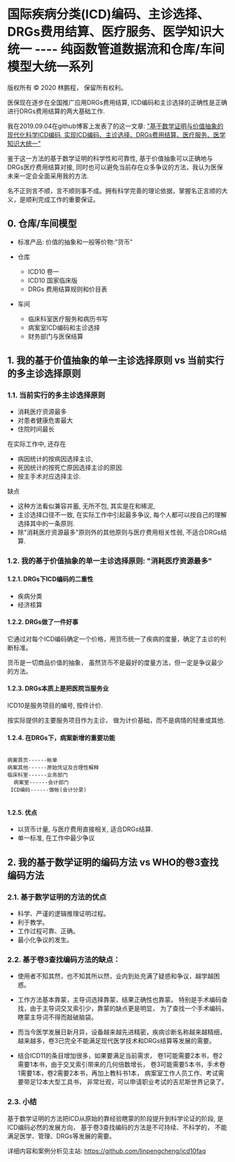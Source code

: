 # 国际疾病分类(ICD)编码、主诊选择、DRGs费用结算、医疗服务、医学知识大统一 ---- 纯函数管道数据流和仓库/车间模型大统一系列

版权所有 © 2020 林鹏程， 保留所有权利。
 
医保现在逐步在全国推广应用DRGs费用结算, ICD编码和主诊选择的正确性是正确进行DRGs费用结算的两大基础工作.

我在2019.09.04在github博客上发表了的这一文章: ["基于数学证明与价值抽象的现代化科学ICD编码, 实现ICD编码、主诊选择、DRGs费用结算、医疗服务、医学知识大统一"](https://github.com/linpengcheng/PurefunctionPipelineDataflow/blob/master/doc/Tao_ICD.md)

鉴于这一方法的基于数学证明的科学性和可靠性, 基于价值抽象可以正确地与DRGs医疗费用结算对接,
同时也可以避免当前存在众多争议的方法，我认为医保未来一定会全面采用我的方法.

名不正则言不顺，言不顺则事不成。拥有科学完善的理论依据，掌握名正言顺的大义，是顺利完成工作的重要保证。

## 0. 仓库/车间模型

- 标准产品: 价值的抽象和一般等价物:"货币"

- 仓库
  - ICD10 卷一
  - ICD10 国家临床版
  - DRGs 费用结算规则和价目表
  
- 车间
  - 临床科室医疗服务和病历书写
  - 病案室ICD编码和主诊选择
  - 财务部门与医保结算

## 1. 我的基于价值抽象的单一主诊选择原则 vs 当前实行的多主诊选择原则

### 1.1. 当前实行的多主诊选择原则
  
- 消耗医疗资源最多
- 对患者健康危害最大
- 住院时间最长

在实际工作中, 还存在

- 病因统计的按病因选择主诊, 
- 死因统计的按死亡原因选择主诊的原因.
- 按主手术对应选择主诊.
  
缺点

- 这种方法看似兼容并蓄, 无所不包, 其实是在和稀泥, 
- 主诊选择口径不一致, 在实际工作中引起最多争议, 每个人都可以按自己的理解选择其中的一条原则.
- 除"消耗医疗资源最多"原则外的其他原则与医疗费用相关性弱, 不适合DRGs结算.

### 1.2. 我的基于价值抽象的单一主诊选择原则: "消耗医疗资源最多"

#### 1.2.1. DRGs下ICD编码的二重性

- 疾病分类
- 经济核算

#### 1.2.2. DRGs做了一件好事

它通过对每个ICD编码确定一个价格，用货币统一了疾病的度量，确定了主诊的判断标准。

货币是一切商品价值的抽象， 虽然货币不是最好的度量方法，但一定是争议最少的方法。

#### 1.2.3. DRGs本质上是把医院当服务业

ICD10是服务项目的编号, 按件计价.

按实际提供的主要服务项目作为主诊， 做为计价基础，而不是病情的轻重或其他.

#### 1.2.4. 在DRGs下，病案新增的重要功能

```

病案首页------帐单
病案其他------原始凭证及合理性解释
临床科室------业务部门
  病案室------会计部门
 ICD编码------做帐(会计分录)  
 
```
 
#### 1.2.5. 优点

- 以货币计量, 与医疗费用直接相关, 适合DRGs结算.
- 单一标准, 在工作中最少争议

## 2. 我的基于数学证明的编码方法 vs WHO的卷3查找编码方法

### 2.1. 基于数学证明的方法的优点

- 科学、严谨的逻辑推理证明过程。
- 利于教学。
- 工作过程可靠、正确。
- 最小化争议的发生。

### 2.2. 基于卷3查找编码方法的缺点：

- 使用者不知其然，也不知其所以然，业内到处充满了疑惑和争议，越学越困惑。

- 工作方法基本靠蒙，主导词选择靠蒙，结果正确性也靠蒙。   特别是手术编码查找，由于主导词交叉索引少，靠蒙的缺点更是明显， 为了查找一个手术编码，瞎蒙主导词不得而敲破脑袋。

- 而当今医学发展日新月异，设备越来越先进精密，疾病诊断名称越来越精细， 越来越多，卷3已完全不能满足现代医学技术和DRGs结算等发展的需要。

- 结合ICD11的条目增加很多，如果要满足当前需求， 卷1可能需要2本书，卷2需要1本书，由于交叉索引带来的几何倍数增长， 卷3可能需要5本书，手术卷1需要1本，卷2需要2本书，再加上教科书1本， 病案室工作人员工作、考试需要带足12本大型工具书， 非常壮观，可以申请职业考试的吉尼斯世界记录了。

### 2.3. 小结
  
基于数学证明的方法把ICD从原始的靠经验瞎蒙的阶段提升到科学论证的阶段, 是ICD编码必然的发展方向， 基于卷3查找编码的方法是不可持续、不科学的， 不能满足医学、管理、DRGs等发展的需要。
 
详细内容和案例分析见主站: https://github.com/linpengcheng/icd10faq
